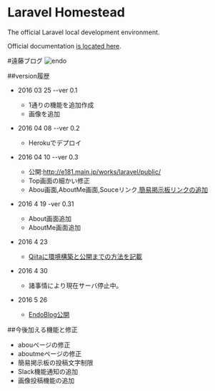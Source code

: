 # Laravel Homestead

The official Laravel local development environment.

Official documentation [is located here](http://laravel.com/docs/homestead).

#遠藤ブログ
![endo](https://github.com/Fendo181/Git_repos/blob/master/EndoBlog_pic/top.jpg)

##version履歴
- 2016 03 25  --ver 0.1 
  - 1通りの機能を追加作成
  - 画像を追加
- 2016 04 08  --ver 0.2 
  - Herokuでデプロイ
- 2016 04 10  --ver 0.3  
  - 公開:http://e181.main.jp/works/laravel/public/
  - Top画面の細かい修正
  - Abou画面,AboutMe画面,Souceリンク,[簡易掲示板リンクの追加](https://github.com/Fendo181/Laravel_repos/blob/master/Code/Laravel/public/Dot/index.php)
- 2016 4 19  -ver 0.31
  - About画面追加
  - AboutMe画面追加
- 2016 4 23
  - [Qiitaに環境構築と公開までの方法を記載](http://qiita.com/Fendo181/items/a6b9017f6ef490995aba)
- 2016 4 30
  - 諸事情により現在サーバ停止中。

- 2016 5 26
  - [EndoBlog公開](http://endo181.main.jp/works/laravel/public/)
  
##今後加える機能と修正
- abouページの修正
- aboutmeページの修正
- 簡易掲示板の投稿文字制限
- Slack機能通知の追加
- 画像投稿機能の追加